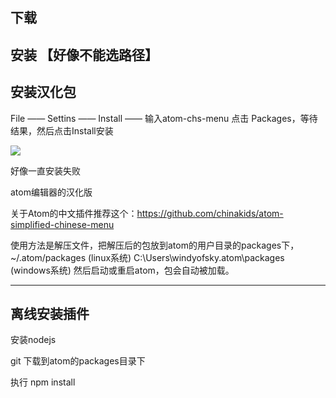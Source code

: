 
## 下载



## 安装 【好像不能选路径】



## 安装汉化包

File —— Settins —— Install —— 输入atom-chs-menu 点击 Packages，等待结果，然后点击Install安装

![](atom-chs-menu.png)

好像一直安装失败

atom编辑器的汉化版

关于Atom的中文插件推荐这个：https://github.com/chinakids/atom-simplified-chinese-menu


使用方法是解压文件，把解压后的包放到atom的用户目录的packages下，
~/.atom/packages (linux系统)
C:\Users\windyofsky\.atom\packages (windows系统)
然后启动或重启atom，包会自动被加载。



---

## 离线安装插件

安装nodejs  

git 下载到atom的packages目录下

执行 npm  install






